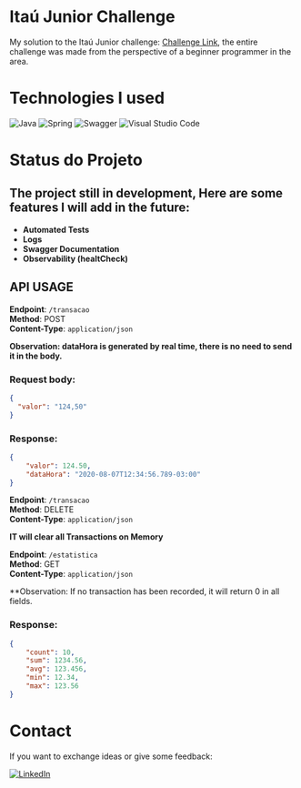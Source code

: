 
# Itaú Junior Challenge

My solution to the Itaú Junior challenge: [Challenge Link](https://github.com/rafaellins-itau/desafio-itau-vaga-99-junior), the entire challenge was made from the perspective of a beginner programmer in the area.

# Technologies I used

![Java](https://img.shields.io/badge/java-%23ED8B00.svg?style=for-the-badge&logo=openjdk&logoColor=white)
![Spring](https://img.shields.io/badge/spring-%236DB33F.svg?style=for-the-badge&logo=spring&logoColor=white)
![Swagger](https://img.shields.io/badge/-Swagger-%23Clojure?style=for-the-badge&logo=swagger&logoColor=white)
![Visual Studio Code](https://img.shields.io/badge/Visual%20Studio%20Code-0078d7.svg?style=for-the-badge&logo=visual-studio-code&logoColor=white)

# Status do Projeto

## The project still in development, Here are some features I will add in the future:

- **Automated Tests**
- **Logs**
- **Swagger Documentation**
- **Observability (healtCheck)**


## API USAGE 

**Endpoint**: `/transacao`\
**Method**: POST\
**Content-Type**: `application/json`

**Observation: dataHora is generated by real time, there is no need to send it in the body.**

### Request body:

```json
{
  "valor": "124,50"
}
```

### Response:

```json
{
    "valor": 124.50,
    "dataHora": "2020-08-07T12:34:56.789-03:00"
}
```

**Endpoint**: `/transacao`\
**Method**: DELETE\
**Content-Type**: `application/json`

**IT will clear all Transactions on Memory**

**Endpoint**: `/estatistica`\
**Method**: GET\
**Content-Type**: `application/json`

**Observation: If no transaction has been recorded, it will return 0 in all fields.

### Response:


```json
{
    "count": 10,
    "sum": 1234.56,
    "avg": 123.456,
    "min": 12.34,
    "max": 123.56
}
```


# Contact 

If you want to exchange ideas or give some feedback:

[![LinkedIn](https://img.shields.io/badge/linkedin-%230077B5.svg?style=for-the-badge&logo=linkedin&logoColor=white)](https://www.linkedin.com/in/silviosant/)


